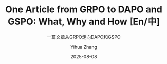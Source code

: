 ---
layout:     post_lang
title:      "One Article from GRPO to DAPO and GSPO: What, Why and How [En/中]"
subtitle:   "一篇文章从GRPO走向DAPO和GSPO"
date:       2025-08-08
author:     "Yihua Zhang"
header-img: "img/in-post/2025-08-08-GRPO_DAPO_GSPO/bg.jpg"
catalog: true
tags:
   - Reinforcement Learning

content_en: "posts/2025-08-08-GRPO_DAPO_GSPO_en.md"
content_zh: "posts/2025-08-08-GRPO_DAPO_GSPO_zh.md"
---